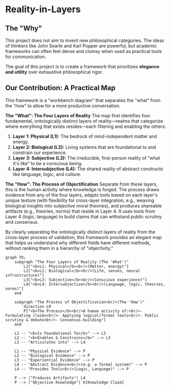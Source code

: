 # Reality-in-Layers

## The "Why"

This project does not aim to invent new philosophical categories. The ideas of thinkers like John Searle and Karl Popper are powerful, but academic frameworks can often feel dense and clumsy when used as practical tools for communication.

The goal of this project is to create a framework that prioritizes **elegance and utility** over exhaustive philosophical rigor.

## Our Contribution: A Practical Map

This framework is a "workbench diagram" that separates the "what" from the "how" to allow for a more productive conversation.

**The "What": The Four Layers of Reality**
The map first identifies four fundamental, ontologically distinct layers of reality—realms that categorize where everything that exists resides—each filtering and enabling the others:
1.  **Layer 1: Physical (L1):** The bedrock of mind-independent matter and energy.
2.  **Layer 2: Biological (L2):** Living systems that are foundational to and constrain our experience.
3.  **Layer 3: Subjective (L3):** The irreducible, first-person reality of "what it's like" to be a conscious being.
4.  **Layer 4: Intersubjective (L4):** The shared reality of abstract constructs like language, logic, and culture.

**The "How": The Process of Objectification**
Separate from these layers, this is the human activity where knowledge is forged. The process draws evidence from any of the four layers, adapts tools based on each layer's unique texture (with flexibility for cross-layer integration, e.g., weaving biological insights into subjective moral theories), and produces shareable artifacts (e.g., theories, norms) that reside in Layer 4. It uses tools from Layer 4 (logic, language) to build claims that can withstand public scrutiny and consensus.

By clearly separating the ontologically distinct layers of reality from the cross-layer process of validation, this framework provides an elegant map that helps us understand why different fields have different methods, without ranking them in a hierarchy of "objectivity."

```mermaid
graph TD;
    subgraph "The Four Layers of Reality (The 'What')"
        L1["<b>L1: Physical</b><br/>(Matter, energy)"]
        L2["<b>L2: Biological</b><br/>(Life, senses, neural infrastructure)"]
        L3["<b>L3: Subjective</b><br/>(Conscious experience)"]
        L4["<b>L4: Intersubjective</b><br/>(Language, logic, theories, norms)"]
    end

    subgraph "The Process of Objectification<br/>(The 'How')"
        direction LR
        P["<b>The Process</b><br/>A human activity of:<br/>- Formulating claims<br/>- Applying logical/formal tools<br/>- Public scrutiny & debate<br/>- Consensus-building"]
    end

    L1 -- "<b>Is Foundational To</b>" --> L2
    L2 -- "<b>Enables & Constrains</b>" --> L3
    L3 -- "Articulates into" --> L4
    
    L1 -- "Physical Evidence" --> P
    L2 -- "Biological Evidence" --> P
    L3 -- "Experiential Evidence" --> P
    L4 -- "Abstract Evidence<br/>(e.g. a formal system)" --> P
    L4 -- "Provides Tools<br/>(Logic, Language)" --> P
    
    P --> |"Produces Artifacts"| L4
    P --> |"Objective Knowledge"| K[Knowledge Claim]
```
